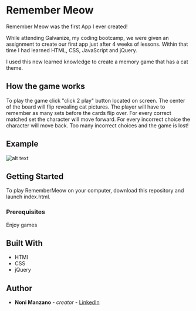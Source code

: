 # Remember Meow

Remember Meow was the first App I ever created! 

While attending Galvanize, my coding bootcamp, we were given an assignment to create our first app just after 4 weeks of lessons. 
Within that time I had learned HTML, CSS, JavaScript and jQuery.

I used this new learned knowledge to create a memory game that has a cat theme. 

## How the game works

To play the game click "click 2 play" button located on screen. The center of the board will flip revealing cat pictures. The player will have to remember as 
many sets before the cards flip over. For every correct matched set the character will move forward. For every incorrect choice the character will move back.
Too many incorrect choices and the game is lost! 

## Example

![alt text](http://www.giphy.com/gifs/3owvKhNqy245u90yuA)

## Getting Started

To play RememberMeow on your computer, download this repository and launch index.html.

### Prerequisites

Enjoy games

## Built With

* HTMl
* CSS
* jQuery


## Author

* **Noni Manzano** - *creator* - [LinkedIn](linkedin.com/in/noni-manzano)
